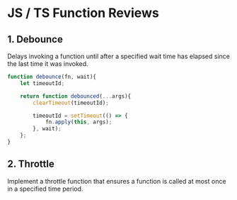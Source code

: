 # JS / TS Function Reviews

## 1. Debounce 

Delays invoking a function until after a specified wait time has elapsed since the last time it was invoked.

```js
function debounce(fn, wait){
    let timeoutId; 

    return function debounced(...args){
        clearTimeout(timeoutId);

        timeoutId = setTimeout(() => {
            fn.apply(this, args);
        }, wait);
    };
}
```

## 2. Throttle

Implement a throttle function that ensures a function is called at most once in a specified time period.

```js



```